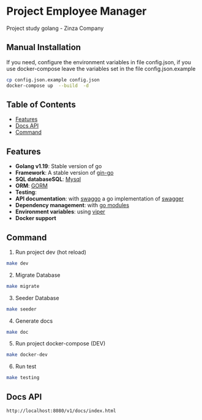 # Project Employee Manager

Project study golang - Zinza Company

## Manual Installation

If you need, configure the environment variables in file config.json, if you use docker-compose leave the variables set in the file config.json.example

```bash 
cp config.json.example config.json
docker-compose up  --build  -d
```

## Table of Contents
- [Features](#features)
- [Docs API](#docs)
- [Command](#command)

## Features

- **Golang v1.19**: Stable version of go
- **Framework**: A stable version of [gin-go](https://github.com/gin-gonic/gin)
- **SQL databaseSQL**: [Mysql](https://www.mysql.com/) 
- **ORM**: [GORM](https://gorm.io/)
- **Testing**: 
- **API documentation**: with [swaggo](https://github.com/swaggo/swag) a go implementation
  of [swagger](https://swagger.io/)
- **Dependency management**: with [go modules](https://golang.org/ref/mod)
- **Environment variables**: using [viper](https://github.com/spf13/viper)
- **Docker support**


## Command
1. Run project dev (hot reload)
```bash 
make dev
```

2. Migrate Database
```bash 
make migrate
```

3. Seeder Database
```bash 
make seeder
```

4. Generate docs
```bash 
make doc
```

5. Run project docker-compose (DEV)
```bash 
make docker-dev
```

6. Run test
```bash 
make testing
```

## Docs API

```bash 
http://localhost:8080/v1/docs/index.html
```